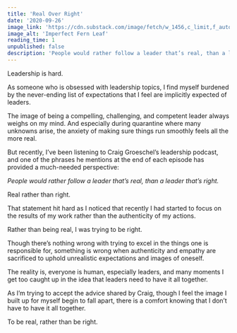 ```yaml
---
title: 'Real Over Right'
date: '2020-09-26'
image_link: 'https://cdn.substack.com/image/fetch/w_1456,c_limit,f_auto,q_auto:good,fl_progressive:steep/https%3A%2F%2Fbucketeer-e05bbc84-baa3-437e-9518-adb32be77984.s3.amazonaws.com%2Fpublic%2Fimages%2F8e3e06ba-2fed-40bb-acf9-45d330e9f95f_5616x3744.jpeg'
image_alt: 'Imperfect Fern Leaf'
reading_time: 1
unpublished: false
description: 'People would rather follow a leader that’s real, than a leader that’s right.'
---
```

Leadership is hard.

As someone who is obsessed with leadership topics, I find myself burdened by the never-ending list of expectations that I feel are implicitly expected of leaders.

The image of being a compelling, challenging, and competent leader always weighs on my mind. And especially during quarantine where many unknowns arise, the anxiety of making sure things run smoothly feels all the more real.

But recently, I’ve been listening to Craig Groeschel’s leadership podcast, and one of the phrases he mentions at the end of each episode has provided a much-needed perspective:

_People would rather follow a leader that’s real, than a leader that’s right._

Real rather than right.

That statement hit hard as I noticed that recently I had started to focus on the results of my work rather than the authenticity of my actions.

Rather than being real, I was trying to be right.

Though there’s nothing wrong with trying to excel in the things one is responsible for, something is wrong when authenticity and empathy are sacrificed to uphold unrealistic expectations and images of oneself.

The reality is, everyone is human, especially leaders, and many moments I get too caught up in the idea that leaders need to have it all together.

As I’m trying to accept the advice shared by Craig, though I feel the image I built up for myself begin to fall apart, there is a comfort knowing that I don’t have to have it all together.

To be real, rather than be right.